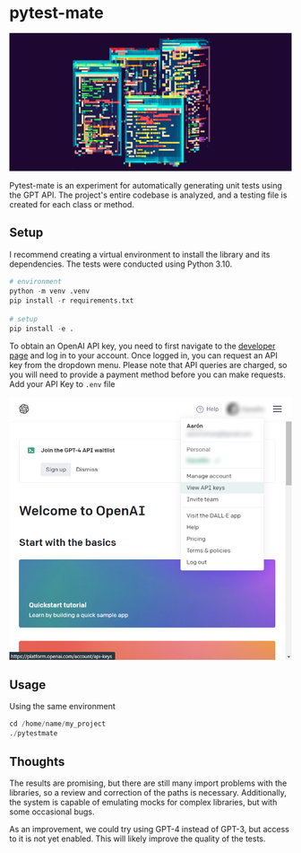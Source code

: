 # pytest-mate

!["Bing AI Generated Images"](images/header.png)



Pytest-mate is an experiment for automatically generating unit tests using the GPT API. The project's entire codebase is analyzed, and a testing file is created for each class or method.

## Setup

I recommend creating a virtual environment to install the library and its dependencies. The tests were conducted using Python 3.10.

```python
# environment
python -m venv .venv
pip install -r requirements.txt

# setup
pip install -e .
```



To obtain an OpenAI API key, you need to first navigate to the [developer page](https://platform.openai.com/overview) and log in to your account. Once logged in, you can request an API key from the dropdown menu. Please note that API queries are charged, so you will need to provide a payment method before you can make requests. Add your API Key to `.env` file

!["Where API KEY is located"](images/openai_step_2.png)

## Usage

Using the same environment

```python
cd /home/name/my_project
./pytestmate
```



## Thoughts

The results are promising, but there are still many import problems with the libraries, so a review and correction of the paths is necessary. Additionally, the system is capable of emulating mocks for complex libraries, but with some occasional bugs.

As an improvement, we could try using GPT-4 instead of GPT-3, but access to it is not yet enabled. This will likely improve the quality of the tests.
